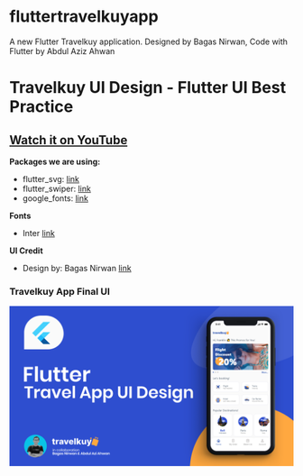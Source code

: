 # fluttertravelkuyapp

A new Flutter Travelkuy application. Designed by Bagas Nirwan, Code with Flutter by Abdul Aziz Ahwan

# Travelkuy UI Design - Flutter UI Best Practice

## [Watch it on YouTube]()

**Packages we are using:**

- flutter_svg: [link](https://pub.dev/packages/flutter_svg)
- flutter_swiper: [link](https://pub.dev/packages/flutter_swiper)
- google_fonts: [link](https://pub.dev/packages/google_fonts)

**Fonts**

- Inter [link](https://fonts.google.com/specimen/Inter)

**UI Credit**

- Design by: Bagas Nirwan [link](https://dribbble.com/bagasnirwan)

### Travelkuy App Final UI

![Travelkuy App UI Design](/final_ui.png)
